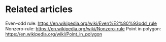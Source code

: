 # Related articles

Even–odd rule: https://en.wikipedia.org/wiki/Even%E2%80%93odd_rule
Nonzero-rule: https://en.wikipedia.org/wiki/Nonzero-rule
Point in polygon: https://en.wikipedia.org/wiki/Point_in_polygon